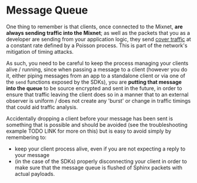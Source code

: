 # Message Queue

One thing to remember is that clients, once connected to the Mixnet, **are always sending traffic into the Mixnet**; as well as the packets that you as a developer are sending from your application logic, they send [cover traffic]() at a constant rate defined by a Poisson process. This is part of the network's mitigation of timing attacks.

As such, you need to be careful to keep the process managing your clients alive / running, since when passing a message to a client (however you do it, either piping messages from an app to a standalone client or via one of the `send` functions exposed by the SDKs), you are **putting that message into the queue** to be source encrypted and sent in the future, in order to ensure that traffic leaving the client does so in a manner that to an external observer is uniform / does not create any 'burst' or change in traffic timings that could aid traffic analysis.

Accidentally dropping a client before your message has been sent is something that is possible and should be avoided (see the troubleshooting example TODO LINK for more on this) but is easy to avoid simply by remembering to:
- keep your client process alive, even if you are not expecting a reply to your message
- (in the case of the SDKs) properly disconnecting your client in order to make sure that the message queue is flushed of Sphinx packets with actual payloads.
